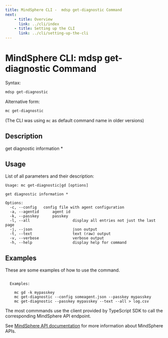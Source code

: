 ```yaml
---
title: MindSphere CLI -  mdsp get-diagnostic Command
next:
    - title: Overview
      link: ../cli/index
    - title: Setting up the CLI
      link: ../cli/setting-up-the-cli
---
```



# MindSphere CLI: mdsp get-diagnostic Command

Syntax:

```bash
mdsp get-diagnostic
```

Alternative form:

```bash
mc get-diagnostic
```

(The CLI was using `mc` as default command name in older versions)

## Description

get diagnostic information *

## Usage

List of all parameters and their description:

```text
Usage: mc get-diagnostic|gd [options]

get diagnostic information *

Options:
  -c, --config   config file with agent configuration
  -a, --agentid      agent id
  -k, --passkey      passkey
  -l, --all                   display all entries not just the last page
  -j, --json                  json output
  -t, --text                  text (raw) output
  -v, --verbose               verbose output
  -h, --help                  display help for command

```

## Examples

These are some examples of how to use the command. 

```text

  Examples: 

    mc gd -k mypasskey
    mc get-diagnostic --config someagent.json --passkey mypasskey
    mc get-diagnostic --passkey mypasskey --text --all > log.csv

```

The most commmands use the client provided by TypeScript SDK to call the corresponding MindSphere API endpoint.

See [MindSphere API documentation](https://documentation.mindsphere.io/MindSphere/apis/index.html) for more information about MindSphere APIs.